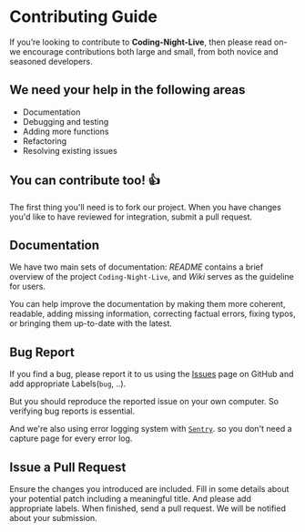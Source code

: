 # Contributing Guide

If you’re looking to contribute to **Coding-Night-Live**, then please read on-we encourage contributions both large and small, from both novice and seasoned developers.

## We need your help in the following areas

- Documentation
- Debugging and testing
- Adding more functions
- Refactoring
- Resolving existing issues

## You can contribute too! :+1: 

The first thing you'll need is to fork our project. When you have changes you'd like to have reviewed for integration, submit a pull request.

## Documentation

We have two main sets of documentation: *README* contains a brief overview of the project `Coding-Night-Live`, and *Wiki* serves as the guideline for users.

You can help improve the documentation by making them more coherent, readable, adding missing information, correcting factual errors, fixing typos, or bringing them up-to-date with the latest.

## Bug Report

If you find a bug, please report it to us using the [Issues](https://github.com/dduk-ddak/coding-night-live/issues) page on GitHub and add appropriate Labels(`bug`, ..).

But you should reproduce the reported issue on your own computer. So verifying bug reports is essential.

And we're also using error logging system with [`Sentry`](https://sentry.io/dduk-ddak/). so you don't need a capture page for every error log.

## Issue a Pull Request

Ensure the changes you introduced are included. Fill in some details about your potential patch including a meaningful title. And please add appropriate labels. When finished, send a pull request. We will be notified about your submission.
